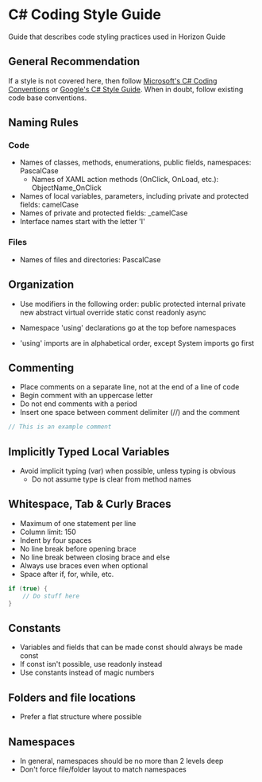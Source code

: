 # C# Coding Style Guide

Guide that describes code styling practices used in Horizon Guide

## General Recommendation

If a style is not covered here, then follow [Microsoft's C# Coding Conventions](https://docs.microsoft.com/en-us/dotnet/csharp/fundamentals/coding-style/coding-conventions) or [Google's C# Style Guide](https://google.github.io/styleguide/csharp-style.html). When in doubt, follow existing code base conventions.

## Naming Rules

### Code

- Names of classes, methods, enumerations, public fields, namespaces: PascalCase
  - Names of XAML action methods (OnClick, OnLoad, etc.): ObjectName_OnClick
- Names of local variables, parameters, including private and protected fields: camelCase
- Names of private and protected fields: _camelCase
- Interface names start with the letter 'I'

### Files

- Names of files and directories: PascalCase

## Organization

- Use modifiers in the following order: public protected internal private new abstract virtual override static const readonly  async

- Namespace 'using' declarations go at the top before namespaces

- 'using' imports are in alphabetical order, except System imports go first

## Commenting

- Place comments on a separate line, not at the end of a line of code
- Begin comment with an uppercase letter
- Do not end comments with a period
- Insert one space between comment delimiter (//) and the comment

```c#
// This is an example comment
```

## Implicitly Typed Local Variables

- Avoid implicit typing (var) when possible, unless typing is obvious
  - Do not assume type is clear from method names

## Whitespace, Tab & Curly Braces

- Maximum of one statement per line
- Column limit: 150
- Indent by four spaces
- No line break before opening brace
- No line break between closing brace and else
- Always use braces even when optional
- Space after if, for, while, etc.

```c#
if (true) {
    // Do stuff here
}
```

## Constants

- Variables and fields that can be made const should always be made const
- If const isn't possible, use readonly instead
- Use constants instead of magic numbers

## Folders and file locations

- Prefer a flat structure where possible

## Namespaces

- In general, namespaces should be no more than 2 levels deep
- Don't force file/folder layout to match namespaces
